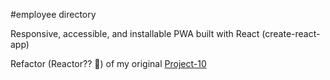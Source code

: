 #employee directory

Responsive, accessible, and installable PWA built with React (create-react-app)

Refactor (Reactor?? 🤔) of my original [Project-10](https://github.com/jamessouth/Project-10)

